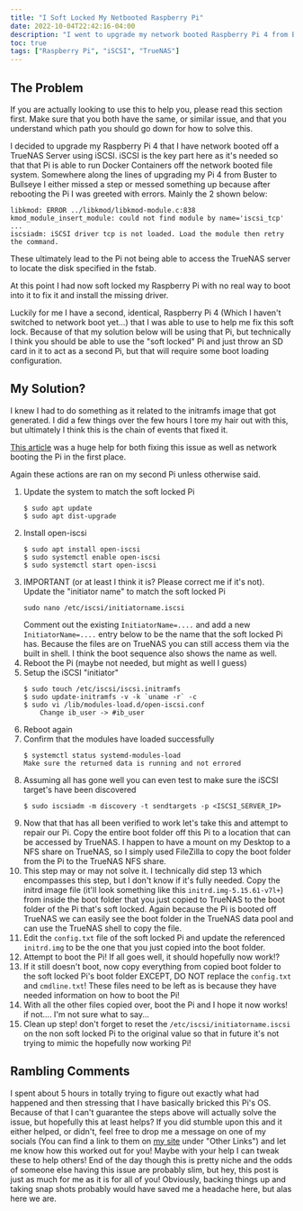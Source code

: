 ```yaml
---
title: "I Soft Locked My Netbooted Raspberry Pi"
date: 2022-10-04T22:42:16-04:00
description: "I went to upgrade my network booted Raspberry Pi 4 from Buster to Bullseye and ended up making it fail to boot"
toc: true
tags: ["Raspberry Pi", "iSCSI", "TrueNAS"]
---
```


## The Problem
If you are actually looking to use this to help you, please read this section first. Make sure that you both have the same, or similar issue, and that you understand which path you should go down for how to solve this.

I decided to upgrade my Raspberry Pi 4 that I have network booted off a TrueNAS Server using iSCSI. iSCSI is the key part here as it's needed so that that Pi is able to run Docker Containers off the network booted file system. Somewhere along the lines of upgrading my Pi 4 from Buster to Bullseye I either missed a step or messed something up because after rebooting the Pi I was greeted with errors. Mainly the 2 shown below:

```
libkmod: ERROR ../libkmod/libkmod-module.c:838 kmod_module_insert_module: could not find module by name='iscsi_tcp'
...
iscsiadm: iSCSI driver tcp is not loaded. Load the module then retry the command.
```

These ultimately lead to the Pi not being able to access the TrueNAS server to locate the disk specified in the fstab.

At this point I had now soft locked my Raspberry Pi with no real way to boot into it to fix it and install the missing driver.

Luckily for me I have a second, identical, Raspberry Pi 4 (Which I haven't switched to network boot yet...) that I was able to use to help me fix this soft lock. Because of that my solution below will be using that Pi, but technically I think you should be able to use the "soft locked" Pi and just throw an SD card in it to act as a second Pi, but that will require some boot loading configuration.

## My Solution?

I knew I had to do something as it related to the initramfs image that got generated. I did a few things over the few hours I tore my hair out with this, but ultimately I think this is the chain of events that fixed it.

[This article](https://jacobrsnyder.com/2021/01/20/network-booting-a-raspberry-pi-with-docker-support/) was a huge help for both fixing this issue as well as network booting the Pi in the first place.

Again these actions are ran on my second Pi unless otherwise said.

1. Update the system to match the soft locked Pi
    ```
    $ sudo apt update
    $ sudo apt dist-upgrade
    ```
2. Install open-iscsi
    ```
    $ sudo apt install open-iscsi
    $ sudo systemctl enable open-iscsi
    $ sudo systemctl start open-iscsi
    ```
3. IMPORTANT (or at least I think it is? Please correct me if it's not). Update the "initiator name" to match the soft locked Pi
    ```
    sudo nano /etc/iscsi/initiatorname.iscsi
    ```
    Comment out the existing `InitiatorName=....` and add a new `InitiatorName=....` entry below to be the name that the soft locked Pi has. Because the files are on TrueNAS you can still access them via the built in shell. I think the boot sequence also shows the name as well.
4. Reboot the Pi (maybe not needed, but might as well I guess)
5. Setup the iSCSI "initiator"
    ```
    $ sudo touch /etc/iscsi/iscsi.initramfs
    $ sudo update-initramfs -v -k `uname -r` -c
    $ sudo vi /lib/modules-load.d/open-iscsi.conf
        Change ib_user -> #ib_user
    ```
6. Reboot again
7. Confirm that the modules have loaded successfully
    ```
    $ systemctl status systemd-modules-load
    Make sure the returned data is running and not errored
    ```
8. Assuming all has gone well you can even test to make sure the iSCSI target's have been discovered
    ```
    $ sudo iscsiadm -m discovery -t sendtargets -p <ISCSI_SERVER_IP>
    ```
9. Now that that has all been verified to work let's take this and attempt to repair our Pi. Copy the entire boot folder off this Pi to a location that can be accessed by TrueNAS. I happen to have a mount on my Desktop to a NFS share on TrueNAS, so I simply used FileZilla to copy the boot folder from the Pi to the TrueNAS NFS share.
10. This step may or may not solve it. I technically did step 13 which encompasses this step, but I don't know if it's fully needed. Copy the initrd image file (it'll look something like this `initrd.img-5.15.61-v7l+`) from inside the boot folder that you just copied to TrueNAS to the boot folder of the Pi that's soft locked. Again because the Pi is booted off TrueNAS we can easily see the boot folder in the TrueNAS data pool and can use the TrueNAS shell to copy the file.
11. Edit the `config.txt` file of the soft locked Pi and update the referenced `initrd.img` to be the one that you just copied into the boot folder.
12. Attempt to boot the Pi! If all goes well, it should hopefully now work!?
13. If it still doesn't boot, now copy everything from copied boot folder to the soft locked Pi's boot folder EXCEPT, DO NOT replace the `config.txt` and `cmdline.txt`! These files need to be left as is because they have needed information on how to boot the Pi!
14. With all the other files copied over, boot the Pi and I hope it now works! if not.... I'm not sure what to say...
15. Clean up step! don't forget to reset the `/etc/iscsi/initiatorname.iscsi` on the non soft locked Pi to the original value so that in future it's not trying to mimic the hopefully now working Pi!


## Rambling Comments
I spent about 5 hours in totally trying to figure out exactly what had happened and then stressing that I have basically bricked this Pi's OS. Because of that I can't guarantee the steps above will actually solve the issue, but hopefully this at least helps? If you did stumble upon this and it either helped, or didn't, feel free to drop me a message on one of my socials (You can find a link to them on [my site](https://theturkey.dev/) under "Other Links") and let me know how this worked out for you! Maybe with your help I can tweak these to help others! End of the day though this is pretty niche and the odds of someone else having this issue are probably slim, but hey, this post is just as much for me as it is for all of you! Obviously, backing things up and taking snap shots probably would have saved me a headache here, but alas here we are.
